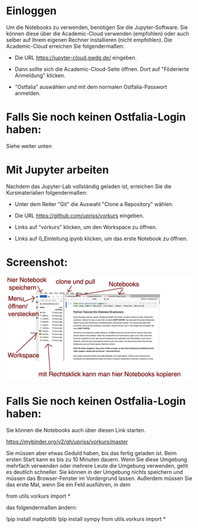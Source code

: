 # Einloggen

Um die Notebooks zu verwenden, benötigen Sie die Jupyter-Software. Sie können diese über die Academic-Cloud verwenden (empfohlen) oder auch selber auf Ihrem eigenen Rechner installieren (nicht empfohlen). Die Academic-Cloud erreichen Sie folgendermaßen:

* Die URL https://jupyter-cloud.gwdg.de/ eingeben.
    
* Dann sollte sich die Academic-Cloud-Seite öffnen. Dort auf "Föderierte Anmeldung" klicken.
    
* "Ostfalia" auswählen und mit dem normalen Ostfalia-Passwort anmelden.

# Falls Sie noch keinen Ostfalia-Login haben:

Siehe weiter unten

# Mit Jupyter arbeiten

Nachdem das Jupyter-Lab vollständig geladen ist, erreichen Sie die Kursmaterialien folgendermaßen:

* Unter dem Reiter "Git" die Auswahl "Clone a Repository" wählen.
    
* Die URL https://github.com/upriss/vorkurs eingeben.
    
* Links auf "vorkurs" klicken, um den Workspace zu öffnen.
    
* Links auf 0_Einleitung.ipynb klicken, um das erste Notebook zu öffnen.

# Screenshot:

![Screenshot](./utils/jupyter1.jpg)

# Falls Sie noch keinen Ostfalia-Login haben:

Sie können die Notebooks auch über diesen Link starten. 

https://mybinder.org/v2/gh/upriss/vorkurs/master

Sie müssen aber etwas Geduld haben, bis das fertig geladen ist. Beim ersten Start kann es bis zu 10 Minuten dauern. Wenn Sie diese Umgebung mehrfach verwenden oder mehrere Leute die Umgebung verwenden, geht es deutlich schneller. Sie können in der Umgebung nichts speichern und müssen das Browser-Fenster im Vordergrund lassen. Außerdem müssen Sie das erste Mal, wenn Sie ein Feld ausführen, in dem 

from utils.vorkurs import *

das folgendermaßen ändern:

!pip install matplotlib
!pip install sympy
from utils.vorkurs import *